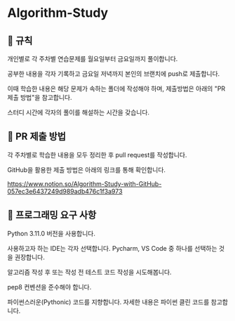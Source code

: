 # Algorithm-Study


## 🧾 규칙
개인별로 각 주차별 연습문제를 월요일부터 금요일까지 풀이합니다.


공부한 내용을 각자 기록하고 금요일 저녁까지 본인의 브랜치에 push로 제출합니다. 


이때 학습한 내용은 해당 문제가 속하는 폴더에 작성해야 하며, 제출방법은 아래의 "PR 제출 방법"을 참고합니다.


스터디 시간에 각자의 풀이를 해설하는 시간을 갖습니다. 




## 📨 PR 제출 방법
각 주차별로 학습한 내용을 모두 정리한 후 pull request를 작성합니다.


GitHub을 활용한 제출 방법은 아래의 링크를 통해 확인합니다.


https://www.notion.so/Algorithm-Study-with-GitHub-057ec3e6437249d989adb476c1f3a973


## 🎯 프로그래밍 요구 사항
Python 3.11.0 버전을 사용합니다.


사용하고자 하는 IDE는 각자 선택합니다. Pycharm, VS Code 중 하나를 선택하는 것을 권장합니다.


알고리즘 작성 후 또는 작성 전 테스트 코드 작성을 시도해봅니다.


pep8 컨벤션을 준수해야 합니다.


파이썬스러운(Pythonic) 코드를 지향합니다. 자세한 내용은 파이썬 클린 코드를 참고합니다.
